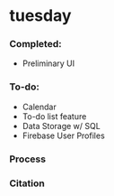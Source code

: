 # tuesday

<insert sales pitch here>

### Completed: 
- Preliminary UI

### To-do:
- Calendar
- To-do list feature
- Data Storage w/ SQL
- Firebase User Profiles

### Process

### Citation
